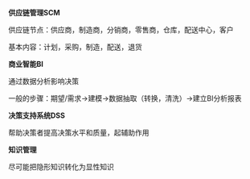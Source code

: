**供应链管理SCM**

供应链节点：供应商，制造商，分销商，零售商，仓库，配送中心，客户

基本内容：计划，采购，制造，配送，退货



**商业智能BI**

通过数据分析影响决策

一般的步骤：期望/需求->建模->数据抽取（转换，清洗）->建立BI分析报表



**决策支持系统DSS**

帮助决策者提高决策水平和质量，起辅助作用



**知识管理**

尽可能把隐形知识转化为显性知识

